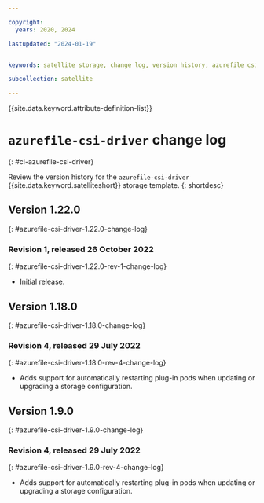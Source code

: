 ```yaml
---

copyright:
  years: 2020, 2024

lastupdated: "2024-01-19"


keywords: satellite storage, change log, version history, azurefile csi driver

subcollection: satellite

---
```


{{site.data.keyword.attribute-definition-list}}

# `azurefile-csi-driver` change log
{: #cl-azurefile-csi-driver}

Review the version history for the `azurefile-csi-driver` {{site.data.keyword.satelliteshort}} storage template.
{: shortdesc}

## Version 1.22.0
{: #azurefile-csi-driver-1.22.0-change-log}


### Revision 1, released 26 October 2022
{: #azurefile-csi-driver-1.22.0-rev-1-change-log}


- Initial release.


## Version 1.18.0
{: #azurefile-csi-driver-1.18.0-change-log}


### Revision 4, released 29 July 2022
{: #azurefile-csi-driver-1.18.0-rev-4-change-log}


- Adds support for automatically restarting plug-in pods when updating or upgrading a storage configuration.


## Version 1.9.0
{: #azurefile-csi-driver-1.9.0-change-log}


### Revision 4, released 29 July 2022
{: #azurefile-csi-driver-1.9.0-rev-4-change-log}


- Adds support for automatically restarting plug-in pods when updating or upgrading a storage configuration.


